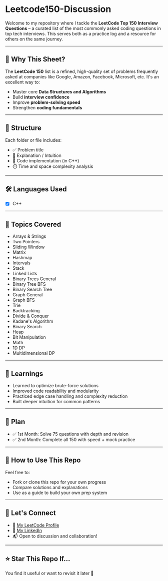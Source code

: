 # Leetcode150-Discussion

Welcome to my repository where I tackle the **LeetCode Top 150 Interview Questions** – a curated list of the most commonly asked coding questions in top tech interviews. This serves both as a practice log and a resource for others on the same journey.

---

## 🚀 Why This Sheet?

The **LeetCode 150** list is a refined, high-quality set of problems frequently asked at companies like Google, Amazon, Facebook, Microsoft, etc. It's an excellent way to:

- Master core **Data Structures and Algorithms**
- Build **interview confidence**
- Improve **problem-solving speed**
- Strengthen **coding fundamentals**

---

## 📁 Structure

Each folder or file includes:

- ✅ Problem title
- 🧠 Explanation / Intuition
- 🧪 Code implementation (in C++)
- ⏱️ Time and space complexity analysis

---

## 🛠️ Languages Used

- [x] C++

---

## 📌 Topics Covered

- Arrays & Strings
- Two Pointers
- Sliding Window
- Matrix
- Hashmap
- Intervals
- Stack
- Linked Lists
- Binary Trees General
- Binary Tree BFS
- Binary Search Tree
- Graph General
- Graph BFS
- Trie
- Backtracking
- Divide & Conquer
- Kadane's Algorithm
- Binary Search
- Heap
- Bit Manipulation
- Math
- 1D DP
- Multidimensional DP

---

## 🧠 Learnings

- Learned to optimize brute-force solutions
- Improved code readability and modularity
- Practiced edge case handling and complexity reduction
- Built deeper intuition for common patterns

---

## 📅 Plan

- ✅ 1st Month: Solve 75 questions with depth and revision
- ✅ 2nd Month: Complete all 150 with speed + mock practice

---

## 🧩 How to Use This Repo

Feel free to:

- Fork or clone this repo for your own progress
- Compare solutions and explanations
- Use as a guide to build your own prep system

---

## 🙌 Let's Connect

- 🔗 [My LeetCode Profile](https://leetcode.com/prashantdlp/)
- 💼 [My LinkedIn](https://www.linkedin.com/in/prashant-meena-2a5b3b332/)
- 📬 Open to discussion and collaboration!

---

## ⭐ Star This Repo If...

You find it useful or want to revisit it later 🙌

